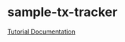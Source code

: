 # sample-tx-tracker

[Tutorial Documentation](https://docs.henesis.io/transaction-tracker/tutorial-tx-tracker)
